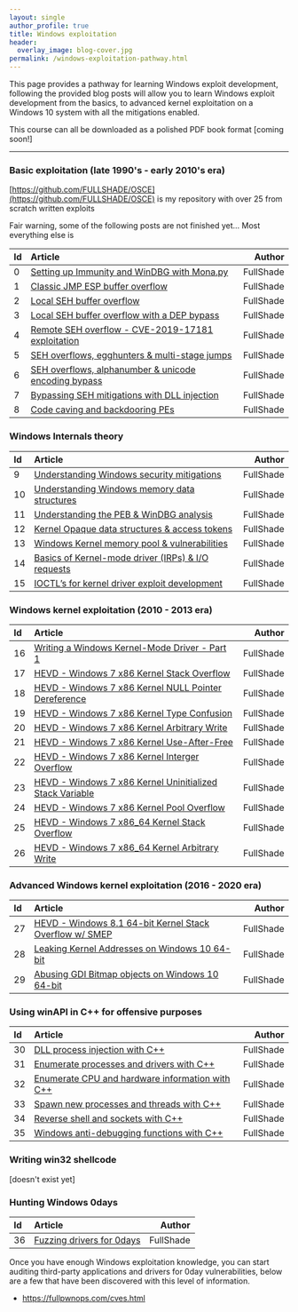 ```yaml
---
layout: single
author_profile: true
title: Windows exploitation
header:
  overlay_image: blog-cover.jpg
permalink: /windows-exploitation-pathway.html
---
```


This page provides a pathway for learning Windows exploit development, following the provided blog posts will allow you to learn Windows exploit development from the basics, to advanced kernel exploitation on a Windows 10 system with all the mitigations enabled.

This course can all be downloaded as a polished PDF book format [coming soon!]

----

### Basic exploitation (late 1990's - early 2010's era)

[https://github.com/FULLSHADE/OSCE](https://github.com/FULLSHADE/OSCE) is my repository with over 25 from scratch written exploits

Fair warning, some of the following posts are not finished yet... Most everything else is 

| Id | Article | Author  |
|:---|:--------|--------:|
| 0 | [Setting up Immunity and WinDBG with Mona.py](https://fullpwnops.com/immunity-windbg-mona/) | FullShade |
| 1 | [Classic JMP ESP buffer overflow](https://fullpwnops.com/vulnserver-trun/) | FullShade |
| 2 | [Local SEH buffer overflow](https://fullpwnops.com/local-seh-overflow/) | FullShade |
| 3 | [Local SEH buffer overflow with a DEP bypass]() | FullShade |
| 4 | [Remote SEH overflow - CVE-2019-17181 exploitation](https://fullpwnops.com/CVE-2019-17181-intrasrv-writeup/) | FullShade |
| 5 | [SEH overflows, egghunters & multi-stage jumps]() | FullShade |
| 6 | [SEH overflows, alphanumber & unicode encoding bypass]() | FullShade |
| 7 | [Bypassing SEH mitigations with DLL injection](https://fullpwnops.com/nullbytebypass/) | FullShade |
| 8 | [Code caving and backdooring PEs](https://fullpwnops.com/code-caving/) | FullShade |

### Windows Internals theory 

| Id | Article | Author  |
|:---|:--------|--------:|
| 9 | [Understanding Windows security mitigations](https://fullpwnops.com/Understanding-Exploit-mitigations/) | FullShade |
| 10 | [Understanding Windows memory data structures](https://fullpwnops.com/Stack-heaps-memory/) | FullShade |
| 11 | [Understanding the PEB & WinDBG analysis](https://fullpwnops.com/PEB-analysis-exploitation/) | FullShade |
| 12 | [Kernel Opaque data structures & access tokens](https://fullpwnops.com/token-manipulation-privs/) | FullShade |
| 13 | [Windows Kernel memory pool & vulnerabilities](https://fullpwnops.com/Windows-pool-and-vulns/) | FullShade |
| 14 | [Basics of Kernel-mode driver (IRPs) & I/O requests](https://fullpwnops.com/io-requests-basics/) | FullShade |
| 15 | [IOCTL’s for kernel driver exploit development](https://fullpwnops.com/IOCTL-kernel-drivers/) | FullShade |

### Windows kernel exploitation (2010 - 2013 era)

| Id | Article | Author  |
|:---|:--------|--------:|
| 16 | [Writing a Windows Kernel-Mode Driver - Part 1](https://fullpwnops.com/kernel-driver1/) | FullShade |
| 17 | [HEVD - Windows 7 x86 Kernel Stack Overflow](https://fullpwnops.com/HEVD-kernel-overflow/) | FullShade |
| 18 | [HEVD - Windows 7 x86 Kernel NULL Pointer Dereference](https://fullpwnops.com/HEVD_null-pointer/) | FullShade |
| 19 | [HEVD - Windows 7 x86 Kernel Type Confusion](https://fullpwnops.com/HEVD-typeconfusion/) | FullShade |
| 20 | [HEVD - Windows 7 x86 Kernel Arbitrary Write](https://fullpwnops.com/HEVD-arbitraryoverwrite/) | FullShade |
| 21 | [HEVD - Windows 7 x86 Kernel Use-After-Free]() | FullShade |
| 22 | [HEVD - Windows 7 x86 Kernel Interger Overflow]() | FullShade |
| 23 | [HEVD - Windows 7 x86 Kernel Uninitialized Stack Variable]() | FullShade |
| 24 | [HEVD - Windows 7 x86 Kernel Pool Overflow](https://fullpwnops.com/HEVD-pool-overflow/) | FullShade |
| 25 | [HEVD - Windows 7 x86_64 Kernel Stack Overflow]() | FullShade |
| 26 | [HEVD - Windows 7 x86_64 Kernel Arbitrary Write]() | FullShade |

### Advanced Windows kernel exploitation (2016 - 2020 era)

| Id | Article | Author  |
|:---|:--------|--------:|
| 27 | [HEVD - Windows 8.1 64-bit Kernel Stack Overflow w/ SMEP](https://fullpwnops.com/HEVD-stack-smep/) | FullShade |
| 28 | [Leaking Kernel Addresses on Windows 10 64-bit](https://fullpwnops.com/Windows-10-kaslr-infoleak/) | FullShade |
| 29 | [Abusing GDI Bitmap objects on Windows 10 64-bit](https://fullpwnops.com/gdi-exploitation/) | FullShade |

### Using winAPI in C++ for offensive purposes

| Id | Article | Author  |
|:---|:--------|--------:|
| 30 | [DLL process injection with C++]() | FullShade |
| 31 | [Enumerate processes and drivers with C++](https://fullpwnops.com/Windows-10-kaslr-infoleak/) | FullShade |
| 32 | [Enumerate CPU and hardware information with C++](https://fullpwnops.com/gdi-exploitation/) | FullShade |
| 33 | [Spawn new processes and threads  with C++](https://fullpwnops.com/gdi-exploitation/) | FullShade |
| 34 | [Reverse shell and sockets with C++](https://fullpwnops.com/gdi-exploitation/) | FullShade |
| 35 | [Windows anti-debugging functions with C++](https://fullpwnops.com/malware-antidebug/) | FullShade |

### Writing win32 shellcode

[doesn't exist yet]

### Hunting Windows 0days

| Id | Article | Author  |
|:---|:--------|--------:|
| 36 | [Fuzzing drivers for 0days]() | FullShade |


Once you have enough Windows exploitation knowledge, you can start auditing third-party applications and drivers for 0day vulnerabilities, below are a few that have been discovered with this level of information.

- https://fullpwnops.com/cves.html
